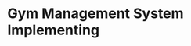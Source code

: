 # Gym Management System Implementing

<!-- # 🏋️‍♂️ Gym Management System

[![License](https://img.shields.io/badge/license-MIT-blue.svg)](LICENSE)
[![Version](https://img.shields.io/badge/version-0.1.0--alpha-orange.svg)](https://github.com/your-username/gym-management-system)
[![Status](https://img.shields.io/badge/status-In%20Development-yellow.svg)](https://github.com/your-username/gym-management-system)
[![Progress](https://img.shields.io/badge/progress-Work%20In%20Progress-red.svg)]()
[![PRs Welcome](https://img.shields.io/badge/PRs-welcome-brightgreen.svg)](CONTRIBUTING.md)

> A comprehensive digital platform designed to streamline gym operations through QR-based attendance tracking, automated payment management, and detailed reporting systems.

**Developed by**: [Sahan Chamara](https://github.com/your-username)

## 📋 Table of Contents

- [Overview](#overview)
- [Features](#features)
- [System Requirements](#system-requirements)
- [Installation](#installation)
- [Usage](#usage)
- [API Documentation](#api-documentation)
- [Project Status](#project-status)
- [Development Roadmap](#development-roadmap)
- [Technologies Used](#technologies-used)
- [Contributing](#contributing)
- [License](#license)
- [Contact](#contact)

## 🎯 Overview

> **⚠️ WORK IN PROGRESS**: This project is currently under active development. Features are being implemented and tested. The current version is not ready for production use.

The Gym Management System is a modern, efficient solution for managing gym operations. It provides a seamless experience for both gym administrators and members through features like QR code-based attendance tracking, automated payment alerts, and comprehensive reporting.

### 🚧 Development Status
This project is currently in **active development**. While the core architecture and many features are functional, the system is still being enhanced and refined. Contributions, suggestions, and feedback are highly welcome!

### Key Benefits
- ⚡ **Instant Attendance**: Quick QR code scanning with automatic timestamping
- 💰 **Payment Management**: Automated fee calculation and payment tracking
- 📊 **Detailed Reports**: Monthly summaries for attendance and payments
- 🔐 **Secure Platform**: Encrypted data handling and secure authentication
- 📱 **Mobile-Friendly**: Responsive design optimized for all devices

## ✨ Features

### 🏗️ Currently Implemented
- **User Management**
  - User registration and secure login ✅
  - Basic membership management 🔄
  - User profile setup ✅

- **Attendance System**
  - QR code generation ✅
  - QR scanning functionality 🔄
  - Timestamp recording ✅

- **Payment Management**
  - Basic fee calculation structure 🔄
  - Payment status tracking 🚧
  - Alert system framework 📋

### 🛠️ In Development
- **Advanced Attendance Features**
  - Real-time attendance dashboard 🔄
  - Attendance analytics 📋
  - Automated reporting system 📋

- **Enhanced Payment System**
  - Multiple payment plan integration 📋
  - Automated billing system 🔄
  - Payment history management 📋

### 📋 Planned Features
- **Class Management**
  - Class scheduling system
  - Trainer assignment
  - Booking management

- **Workout Tracking**
  - Personal progress logging
  - AI-based recommendations
  - Performance analytics

- **Advanced Reporting**
  - Monthly summaries
  - Member activity reports
  - Export functionality

- **Notification System**
  - Email and SMS alerts
  - Payment reminders
  - System notifications

### Legend
- ✅ Completed
- 🔄 In Progress
- 🚧 Partially Implemented
- 📋 Planned/Todo

## 🔧 System Requirements

### Functional Requirements
- User registration & authentication system
- QR code generation and scanning capability
- Automated payment calculation and tracking
- Report generation system
- Notification management
- Admin control panel

### Non-Functional Requirements
- **Performance**: Fast QR scan response (< 2 seconds)
- **Security**: Data encryption for payments and personal information
- **Scalability**: Designed to handle growing membership base
- **Usability**: Mobile-friendly responsive interface
- **Reliability**: Automated backup system for critical data

## 🚀 Installation

> **Note**: This is a development project. The installation process may change as the project evolves.

### Prerequisites
```bash
# Basic requirements (may update as development progresses)
Node.js (v14 or higher)
Database system (MongoDB/MySQL - to be finalized)
npm or yarn package manager
Git for version control
```

### Development Setup
```bash
# Clone the repository
git clone https://github.com/your-username/gym-management-system.git

# Navigate to project directory
cd gym-management-system

# Install dependencies
npm install

# Set up environment variables
cp .env.example .env
# Edit .env with your development configuration

# Run in development mode
npm run dev
```

### ⚠️ Development Notes
- This project is still in development, so installation steps may change
- Database schema is subject to modifications
- Some features may not be fully functional yet
- Environment configuration is still being finalized

### Environment Configuration
Create a `.env` file in the root directory and configure the following variables:
```env
# Database
DB_HOST=localhost
DB_PORT=5432
DB_NAME=gym_management
DB_USER=your_username
DB_PASS=your_password

# JWT Secret
JWT_SECRET=your_jwt_secret_key

# Email Configuration
SMTP_HOST=smtp.gmail.com
SMTP_PORT=587
SMTP_USER=your_email@gmail.com
SMTP_PASS=your_email_password

# QR Code Configuration
QR_CODE_SIZE=200
QR_CODE_FORMAT=PNG
```

## 📖 Usage

> **Development Phase**: This section describes the intended functionality. Some features may not be fully implemented yet.

### 🚧 Current Capabilities
- User registration and basic authentication
- Basic QR code generation and scanning
- Simple dashboard interface (under development)

### 📋 Planned Usage (In Development)

#### For Gym Members
1. **Registration**: Sign up with personal details and select membership plan
2. **Attendance**: Scan your unique QR code at gym entry/exit
3. **Payment**: View payment status and history in your dashboard
4. **Workouts**: Log and track your fitness progress

#### For Gym Administrators
1. **Dashboard**: Monitor real-time gym statistics and member activity
2. **Member Management**: Add, edit, or suspend member accounts
3. **Reports**: Generate and export monthly summaries
4. **Settings**: Configure gym policies and notification preferences

### 🔧 Testing the Application
As this is a development project, you can:
- Test the registration and login functionality
- Experiment with QR code generation
- Explore the basic dashboard layout
- Provide feedback on the user experience

## 🚧 Project Status

### Current Phase: **Alpha Development**
- **Version**: 0.1.0-alpha
- **Development Started**: [Your Start Date]
- **Estimated Completion**: [Your Target Date]

### What's Working
- ✅ Basic project structure and setup
- ✅ User authentication system
- ✅ QR code generation
- ✅ Basic UI components

### What's In Progress
- 🔄 QR code scanning functionality
- 🔄 Attendance tracking system
- 🔄 Database integration
- 🔄 Payment management foundation

### Known Issues
- QR scanning may not work on all devices yet
- Database schema still being optimized
- UI responsiveness needs improvement
- Some forms lack proper validation

## 🗓️ Development Roadmap

### Phase 1: Core Functionality (Current)
- [x] Project setup and basic structure
- [x] User authentication system
- [ ] Complete QR code attendance system
- [ ] Basic payment tracking
- [ ] Simple admin dashboard

### Phase 2: Enhanced Features (Next)
- [ ] Advanced reporting system
- [ ] Email notification system
- [ ] Mobile app development
- [ ] Payment gateway integration

### Phase 3: Advanced Features (Future)
- [ ] Class scheduling system
- [ ] Workout tracking with AI
- [ ] Advanced analytics dashboard
- [ ] Multi-gym support

### Phase 4: Production Ready (Final)
- [ ] Performance optimization
- [ ] Security hardening
- [ ] Documentation completion
- [ ] Beta testing and bug fixes

## 🛠️ Technologies Used

### Frontend
- HTML5, CSS3, JavaScript (ES6+)
- Bootstrap/Material-UI for responsive design
- Chart.js for data visualization

### Backend
- Node.js with Express.js framework
- RESTful API architecture
- JWT for authentication

### Database
- MongoDB/MySQL for data storage
- Redis for session management

### Additional Tools
- QR Code generation library
- Email service integration
- PDF generation for reports
- Image processing for QR codes

## 📚 API Documentation

> **Development Status**: API endpoints are being implemented. This documentation will be updated as endpoints are completed.

### 🏗️ Implemented Endpoints
```http
POST /api/auth/register    # User registration ✅
POST /api/auth/login       # User login ✅
GET  /api/auth/profile     # Get user profile 🔄
```

### 🛠️ In Development
```http
POST /api/attendance/scan  # Record attendance via QR scan 🔄
GET  /api/attendance/user  # Get user attendance history 📋
POST /api/payments/record  # Record new payment 📋
```

### 📋 Planned Endpoints
```http
GET  /api/attendance/today # Get today's attendance records
GET  /api/payments/status  # Check payment status
GET  /api/payments/history # Get payment history
GET  /api/reports/monthly  # Generate monthly reports
```

*Full API documentation will be available at `/api/docs` once development is complete.*

## 🤝 Contributing

We welcome contributions from the community! This project is in active development, so there are many opportunities to contribute.

### 🎯 How to Contribute
1. Fork the repository
2. Create a feature branch (`git checkout -b feature/amazing-feature`)
3. Commit your changes (`git commit -m 'Add some amazing feature'`)
4. Push to the branch (`git push origin feature/amazing-feature`)
5. Open a Pull Request

### 🔍 Areas Where Help is Needed
- **Frontend Development**: UI/UX improvements, responsive design
- **Backend Development**: API endpoints, database optimization
- **Testing**: Writing unit tests, integration tests
- **Documentation**: Code comments, user guides, API documentation
- **Bug Reports**: Finding and reporting issues
- **Feature Suggestions**: Ideas for new functionality

### 🐛 Reporting Issues
If you find bugs or have suggestions, please create an issue with:
- Clear description of the problem
- Steps to reproduce
- Expected vs actual behavior
- Your environment details

### 💡 Suggesting Features
We're open to new ideas! When suggesting features:
- Explain the use case
- Describe the expected functionality
- Consider the impact on existing features

## 📄 License

This project is licensed under the MIT License - see the [LICENSE](LICENSE) file for details.

## 🔗 Contact

**Sahan Chamara**
- GitHub: [@your-username](https://github.com/your-username)
- Email: your.email@example.com
- LinkedIn: [Your LinkedIn Profile](https://linkedin.com/in/your-profile)

## 🙏 Acknowledgments

- Thanks to all contributors who helped make this project possible
- Special thanks to the open-source community for the tools and libraries used
- Inspired by modern gym management needs and digital transformation

---

<div align="center">
  <p><strong>⚠️ This project is under active development ⚠️</strong></p>
  <p>Features are being implemented and may change during development.</p>
  <p>Contributions, feedback, and suggestions are highly appreciated!</p>
  <br>
  <sub>Built with ❤️ by <a href="https://github.com/your-username">Sahan Chamara</a></sub>
</div> -->